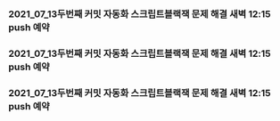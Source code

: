 ### 2021_07_13두번째 커밋 자동화 스크립트블랙잭 문제 해결 새벽 12:15 push 예약 
### 2021_07_13두번째 커밋 자동화 스크립트블랙잭 문제 해결 새벽 12:15 push 예약 
### 2021_07_13두번째 커밋 자동화 스크립트블랙잭 문제 해결 새벽 12:15 push 예약 
